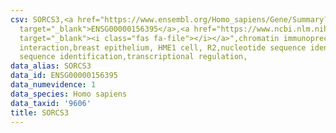 ```yaml
---
csv: SORCS3,<a href="https://www.ensembl.org/Homo_sapiens/Gene/Summary?db=core;g=ENSG00000156395"
  target="_blank">ENSG00000156395</a>,<a href="https://www.ncbi.nlm.nih.gov/pubmed/22863008"
  target="_blank"><i class="fas fa-file"></i></a>",chromatin immunoprecipitation assay,direct
  interaction,breast epithelium, HME1 cell, R2,nucleotide sequence identification,nucleotide
  sequence identification,transcriptional regulation,
data_alias: SORCS3
data_id: ENSG00000156395
data_numevidence: 1
data_species: Homo sapiens
data_taxid: '9606'
title: SORCS3
---
```

